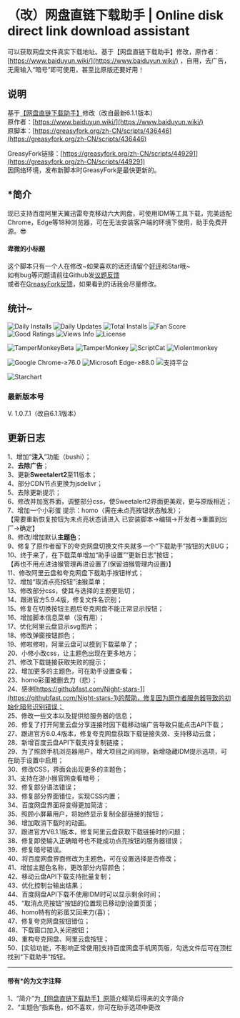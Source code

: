 # （改）网盘直链下载助手 | Online disk direct link download assistant

可以获取网盘文件真实下载地址。基于【网盘直链下载助手】修改，原作者：[https://www.baiduyun.wiki/](https://www.baiduyun.wiki/) ，自用，去广告，无需输入“暗号”即可使用，甚至比原版还要好用！

## 说明

基于[【网盘直链下载助手】](https://www.baiduyun.wiki/)修改（改自最新6.1.1版本）  
原作者：[https://www.baiduyun.wiki/](https://www.baiduyun.wiki/)  
原脚本：[https://greasyfork.org/zh-CN/scripts/436446](https://greasyfork.org/zh-CN/scripts/436446)  
<!--因[上一个修改作者](https://greasyfork.org/zh-CN/scripts/422818)已经弃坑，所以由我来代其更新。-->  
GreasyFork链接：[https://greasyfork.org/zh-CN/scripts/449291](https://greasyfork.org/zh-CN/scripts/449291)  
因网络环境，发布新脚本时GreasyFork是最快更新的。

## *简介

现已支持百度阿里天翼迅雷夸克移动六大网盘，可使用IDM等工具下载，完美适配Chrome，Edge等18种浏览器，可在无法安装客户端的环境下使用，助手免费开源。😎  


#### 卑微的小标题

这个脚本只有一个人在修改\~如果喜欢的话还请留个[好评](https://greasyfork.org/scripts/449291/feedback)和Star哦\~   
如有bug等问题请前往Github发[议题反馈](https://githubfast.com/hmjz100/Online-disk-direct-link-download-assistant/issues)  
或者在[GreasyFork反馈](https://greasyfork.org/scripts/449291/feedback)，如果看到的话我会尽量修改。
<!--如果你的“下载助手”图标需要很长时间才能显示，请进入脚本管理器编辑脚本，尝试将本脚本第28行和30行的“cdn.jsdelivr.net”替换为“fastly.jsdelivr.net”并在工具栏点击“文件→保存”，但这样会使脚本管理器无法自动检测脚本更新，所以在编辑界面下选择“设置→更新→将“检查更新”勾选并保存”即可。-->

## 统计~

![Daily Installs](https://palerock.cn/node-service/images/greasyfork/stats/daily-installs/449291)  ![Daily Updates](https://palerock.cn/node-service/images/greasyfork/stats/daily-updates/449291)  ![Total Installs](https://palerock.cn/node-service/images/greasyfork/stats/total-installs/449291)  ![Fan Score](https://palerock.cn/node-service/images/greasyfork/info/fan_score/449291?name=得分&rcolor=orange)  ![Good Ratings](https://palerock.cn/node-service/images/greasyfork/info/good_ratings/449291?name=好评&rcolor=darkcyan)  ![Views Info](https://palerock.cn/node-service/images/greasyfork/views-info/449291)  ![License](https://palerock.cn/node-service/images/greasyfork/info/license/449291?name=许可证&rcolor=blueviolet)
  
![TamperMonkeyBeta](https://img.shields.io/badge/TamperMonkeyBeta%20篡改猴测试版-v4.19.6183-red.svg)  ![TamperMonkey](https://img.shields.io/badge/TamperMonkey%20篡改猴-v4.18.1-brightgreen.svg)  ![ScriptCat](https://img.shields.io/badge/ScriptCat%20脚本猫-0.14.1-blue.svg)  ![Violentmonkey](https://img.shields.io/badge/Violentmonkey%20暴力猴-v2.14.0-brown.svg)
  
![Google Chrome-≥76.0](https://img.shields.io/badge/Google%20Chrome-≥76.0-yellow.svg)  ![Microsoft Edge-≥88.0](https://img.shields.io/badge/Microsoft%20Edge-≥88.0-blue.svg)  ![支持平台](https://img.shields.io/badge/支持平台-Windows%20|%20Mac%20|%20Linux%20|%20Android-blueviolet.svg)

![Starchart](https://starchart.cc/hmjz100/Online-disk-direct-link-download-assistant.svg)

### 最新版本号

V. 1.0.7.1（改自6.1.1版本）

## 更新日志

1、增加“**注入**”功能（bushi）；  
2、**去除广告**；  
3、更新**Sweetalert2**至11版本；  
4、部分CDN节点更换为jsdelivr；  
5、去除更新提示；  
6、修改并加宽界面，调整部分css，使Sweetalert2界面更美观，更与原版相近；  
7、增加一个小彩蛋 提示：homo（需在未点亮按钮状态触发）；  
【需要重新恢复按钮为未点亮状态请进入 已安装脚本->编辑->开发者->重置到出厂->确定】  
8、修改/增加默认**主题色**；  
9、修复了原作者留下的夸克网盘切换文件夹就多一个“下载助手”按钮的大BUG；  
10、终于来了，在下载菜单增加“助手设置”“更新日志”按钮；  
【再也不用点进油猴管理再进设置了(保留油猴管理内设置)】  
11、修改阿里云盘和夸克网盘下载助手按钮样式；  
12、增加“取消点亮按钮”油猴菜单；  
13、修改部分css，使其与选择的主题更贴切；  
14、跟进官方5.9.4版，修复文件名识别；  
15、修复在切换按钮主题后夸克网盘不能正常显示按钮；  
16、增加脚本信息菜单（没有用）；  
17、优化阿里云盘显示svg图片；  
18、修改弹窗按钮颜色；  
19、修啦修啦，阿里云盘可以摸到下载菜单了；  
20、小修小改css，让主题色出现在更多地方；  
21、修改下载链接获取失败的提示；  
22、增加更多的主题色，可在助手设置查看；  
23、homo彩蛋被删去力（悲）；  
24、感谢[https://githubfast.com/Night-stars-1](https://githubfast.com/Night-stars-1)的帮助，修复因为原作者服务器导致的初始化暗号识别错误；  
25、修改一些文本以及提供给服务器的信息；  
26、修复了打开阿里云盘分享连接时因下载移动端广告导致只能点击API下载；  
27、跟进官方6.0.4版本，修复夸克网盘获取下载链接失效、支持移动云盘；  
28、新增百度云盘API下载支持复制链接；  
29、为了照顾手机浏览器用户，增大项目之间间隙，新增隐藏IDM提示选项，可在助手设置中启用；  
30、修改CSS，界面会出现更多的主题色；  
31、支持在游小猴官网查看暗号；  
32、修复部分语法错误；  
33、修复部分界面错位，实现CSS内置；  
34、百度网盘界面将变得更加简洁；  
35、照顾小屏幕用户，将始终显示复制全部链接的按钮；  
36、增加取消下载时的动画。  
37、跟进官方V6.1.1版本，修复阿里云盘获取下载链接时的问题；  
38、修复即使输入正确暗号也不能成功点亮按钮的服务器错误；  
39、修复暗号错误。  
40、将百度网盘界面修改为主题色，可在设置选择是否修改；  
41、增加主题色名称，更改部分内容颜色；  
42、移动云盘API下载支持批量复制；  
43、优化控制台输出结果；  
44、百度网盘API下载不使用IDM时可以显示剩余时间；  
45、“取消点亮按钮”按钮的位置现已移动到设置页面；  
46、homo特有的彩蛋又回来力(喜)；  
47、修复夸克网盘按钮错位；  
48、下载窗口加入关闭按钮；  
49、重构夸克网盘、阿里云盘按钮；  
50、\[实验功能，不影响正常使用\]支持百度网盘手机网页版，勾选文件后可在顶栏找到“下载助手”按钮。

---

<h4>带有*的为文字注释</h4>

1、“简介”为[【网盘直链下载助手】原简介](https://greasyfork.org/zh-CN/scripts/436446)精简后得来的文字简介  
2、“主题色”指紫色，如不喜欢，你可在助手选项中更改
